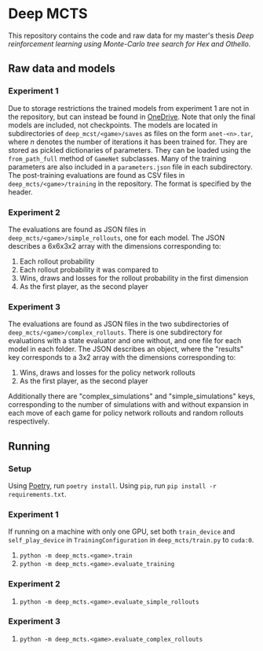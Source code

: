 # Deep MCTS

This repository contains the code and raw data for my master's thesis *Deep reinforcement learning using Monte-Carlo tree search for Hex and Othello*. 

## Raw data and models

### Experiment 1
Due to storage restrictions the trained models from experiment 1 are not in the repository, but can instead be found in [OneDrive](https://1drv.ms/u/s!AleiVuil950KhVQMM3D6DejLhtK3?e=5F6DW4). Note that only the final models are included, not checkpoints.
The models are located in subdirectories of `deep_mcst/<game>/saves` as files on the form `anet-<n>.tar`, where *n* denotes the number of iterations it has been trained for. They are stored as pickled dictionaries of parameters.  They can be loaded using the `from_path_full` method of `GameNet` subclasses. Many of the training parameters are also included in a `parameters.json` file in each subdirectory.
The post-training evaluations are found as CSV files in `deep_mcts/<game>/training` in the repository. The format is specified by the header.

### Experiment 2
The evaluations are found as JSON files in `deep_mcts/<game>/simple_rollouts`, one for each model. The JSON describes a 6x6x3x2 array with the dimensions corresponding to:

1. Each rollout probability
2. Each rollout probability it was compared to
3. Wins, draws and losses for the rollout probability in the first dimension
4. As the first player, as the second player

### Experiment 3
The evaluations are found as JSON files in the two subdirectories of `deep_mcts/<game>/complex_rollouts`. There is one subdirectory for evaluations with a state evaluator and one without, and one file for each model in each folder. The JSON describes an object, where the "results" key corresponds to a 3x2 array with the dimensions corresponding to:

1. Wins, draws and losses for the policy network rollouts
2. As the first player, as the second player

Additionally there are "complex_simulations" and "simple_simulations" keys, corresponding to the number of simulations with and without expansion in each move of each game for policy network rollouts and random rollouts respectively.

## Running

### Setup
Using [Poetry](https://python-poetry.org/), run `poetry install`.
Using `pip`, run `pip install -r requirements.txt`.

### Experiment 1
If running on a machine with only one GPU, set both `train_device` and `self_play_device` in `TrainingConfiguration` in `deep_mcts/train.py` to `cuda:0`.

1. `python -m deep_mcts.<game>.train`
2. `python -m deep_mcts.<game>.evaluate_training`

### Experiment 2
1. `python -m deep_mcts.<game>.evaluate_simple_rollouts`

### Experiment 3
1. `python -m deep_mcts.<game>.evaluate_complex_rollouts`
